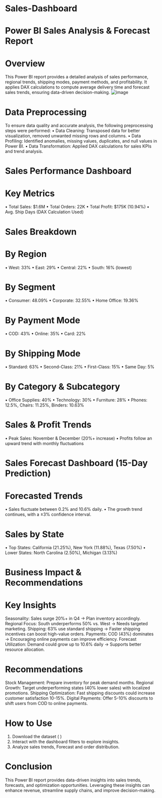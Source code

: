 # Sales-Dashboard
# Power BI Sales Analysis & Forecast Report
# Overview
This Power BI report provides a detailed analysis of sales performance, regional trends, shipping modes, payment methods, and profitability. It applies DAX calculations to compute average delivery time and forecast sales trends, ensuring data-driven decision-making.
  ![![image](https://user-images.githubusercontent.com/97775044/215146486-101d3195-4313-4c29-b88e-b8758d513911.png)
](https://github.com/riyareddy07/Sales-Dashboard/blob/main/sales%201.png)




# Data Preprocessing 
To ensure data quality and accurate analysis, the following preprocessing steps were performed:
•	Data Cleaning: Transposed data for better visualization, removed unwanted missing rows and columns.
•	Data Profiling: Identified anomalies, missing values, duplicates, and null values in Power BI.
•	Data Transformation: Applied DAX calculations for sales KPIs and trend analysis.

 

# Sales Performance Dashboard
# Key Metrics
•	Total Sales: $1.6M
•	Total Orders: 22K
•	Total Profit: $175K (10.94%)
•	Avg. Ship Days (DAX Calculation Used)

# Sales Breakdown
# By Region
•	West: 33%
•	East: 29%
•	Central: 22%
•	South: 16% (lowest)

 

# By Segment
•	Consumer: 48.09%
•	Corporate: 32.55%
•	Home Office: 19.36%
                 
# By Payment Mode
•	COD: 43%
•	Online: 35%
•	Card: 22%

               

# By Shipping Mode
•	Standard: 63%
•	Second-Class: 21%
•	First-Class: 15%
•	Same Day: 5%

                 

# By Category & Subcategory
•	Office Supplies: 40%
•	Technology: 30%
•	Furniture: 28%
•	Phones: 12.5%, Chairs: 11.25%, Binders: 10.63%

              

# Sales & Profit Trends
•	Peak Sales: November & December (20%+ increase)
•	Profits follow an upward trend with monthly fluctuations


 

# Sales Forecast Dashboard (15-Day Prediction)
# Forecasted Trends
•	Sales fluctuate between 0.2% and 10.6% daily.
•	The growth trend continues, with a ±3% confidence interval.
# Sales by State
•	Top States: California (21.25%), New York (11.88%), Texas (7.50%)
•	Lower States: North Carolina (2.50%), Michigan (3.13%)

 

# Business Impact & Recommendations
# Key Insights
Seasonality: Sales surge 20%+ in Q4 → Plan inventory accordingly.
Regional Focus: South underperforms 50% vs. West → Needs targeted marketing.
Shipping: 63% use standard shipping → Faster shipping incentives can boost high-value orders.
Payments: COD (43%) dominates → Encouraging online payments can improve efficiency.
Forecast Utilization: Demand could grow up to 10.6% daily → Supports better resource allocation.

# Recommendations
Stock Management: Prepare inventory for peak demand months.
Regional Growth: Target underperforming states (40% lower sales) with localized promotions.
Shipping Optimization: Fast shipping discounts could increase customer satisfaction 10-15%.
Digital Payments: Offer 5-10% discounts to shift users from COD to online payments.

# How to Use
1.	Download the dataset (  )
2.	Interact with the dashboard filters to explore insights.
3.	Analyze sales trends, Forecast and order distribution.
# Conclusion
This Power BI report provides data-driven insights into sales trends, forecasts, and optimization opportunities. Leveraging these insights can enhance revenue, streamline supply chains, and improve decision-making.


